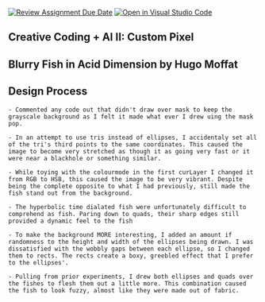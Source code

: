 [![Review Assignment Due Date](https://classroom.github.com/assets/deadline-readme-button-22041afd0340ce965d47ae6ef1cefeee28c7c493a6346c4f15d667ab976d596c.svg)](https://classroom.github.com/a/jTsmcDjg)
[![Open in Visual Studio Code](https://classroom.github.com/assets/open-in-vscode-2e0aaae1b6195c2367325f4f02e2d04e9abb55f0b24a779b69b11b9e10269abc.svg)](https://classroom.github.com/online_ide?assignment_repo_id=19435872&assignment_repo_type=AssignmentRepo)
## Creative Coding + AI II: Custom Pixel

## Blurry Fish in Acid Dimension by Hugo Moffat

## Design Process

    - Commented any code out that didn't draw over mask to keep the grayscale background as I felt it made what ever I drew uing the mask pop.

    - In an attempt to use tris instead of ellipses, I accidentaly set all of the tri's third points to the same coordinates. This caused the image to become very stretched as though it as going very fast or it were near a blackhole or something similar.

    - While toying with the colourmode in the first curLayer I changed it from RGB to HSB, this caused the image to be very vibrant. Despite being the complete opposite to what I had previously, still made the fish stand out from the background.

    - The hyperbolic time dialated fish were unfortunately difficult to comprehend as fish. Paring down to quads, their sharp edges still provided a dynamic feel to the fish

    - To make the background MORE interesting, I added an amount if randomness to the height and width of the ellipses being drawn. I was dissatisfied with the wobbly gaps between each ellipse, so I changed them to rects. The rects create a boxy, greebled effect that I prefer to the ellipses'.

    - Pulling from prior experiments, I drew both ellipses and quads over the fishes to flesh them out a little more. This combination caused the fish to look fuzzy, almost like they were made out of fabric. 